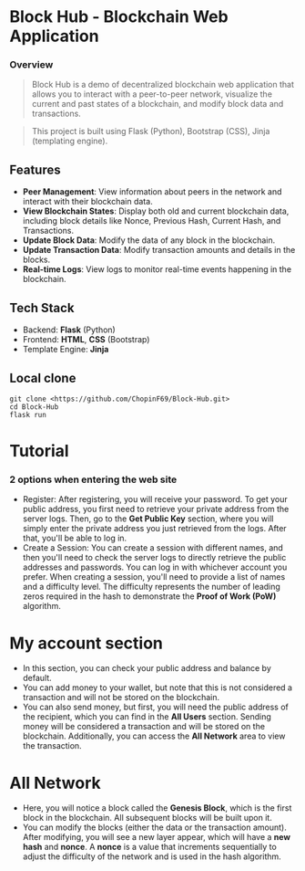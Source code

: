 # Block Hub - Blockchain Web Application

### Overview

>Block Hub is a demo of decentralized blockchain web application that allows you to interact with a peer-to-peer network, visualize the current and past states of a blockchain, and modify block data and transactions.

>This project is built using Flask (Python), Bootstrap (CSS), Jinja (templating engine).

## Features

- **Peer Management**: View information about peers in the network and interact with their blockchain data.
- **View Blockchain States**: Display both old and current blockchain data, including block details like Nonce, Previous Hash, Current Hash, and Transactions.
- **Update Block Data**: Modify the data of any block in the blockchain.
- **Update Transaction Data**: Modify transaction amounts and details in the blocks.
- **Real-time Logs**: View logs to monitor real-time events happening in the blockchain.

## Tech Stack

- Backend: **Flask** (Python)
- Frontend: **HTML**, **CSS** (Bootstrap)
- Template Engine: **Jinja**

## Local clone
```
git clone <https://github.com/ChopinF69/Block-Hub.git>
cd Block-Hub
flask run
```

# Tutorial

### 2 options when entering the web site
- Register: After registering, you will receive your password. To get your public address, you first need to retrieve your private address from the server logs. Then, go to the **Get Public Key** section, where you will simply enter the private address you just retrieved from the logs. After that, you'll be able to log in.
- Create a Session: You can create a session with different names, and then you'll need to check the server logs to directly retrieve the public addresses and passwords. You can log in with whichever account you prefer. When creating a session, you'll need to provide a list of names and a difficulty level. The difficulty represents the number of leading zeros required in the hash to demonstrate the **Proof of Work (PoW)** algorithm.

# My account section
- In this section, you can check your public address and balance by default.
- You can add money to your wallet, but note that this is not considered a transaction and will not be stored on the blockchain.
- You can also send money, but first, you will need the public address of the recipient, which you can find in the **All Users** section. Sending money will be considered a transaction and will be stored on the blockchain. Additionally, you can access the **All Network** area to view the transaction.

# All Network
- Here, you will notice a block called the **Genesis Block**, which is the first block in the blockchain. All subsequent blocks will be built upon it.
- You can modify the blocks (either the data or the transaction amount). After modifying, you will see a new layer appear, which will have a **new hash** and **nonce**. A **nonce** is a value that increments sequentially to adjust the difficulty of the network and is used in the hash algorithm.
